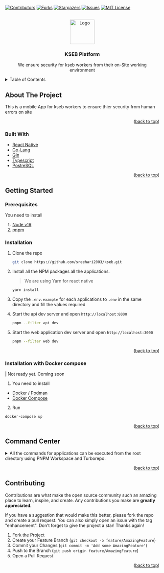 [![Contributors][contributors-shield]][contributors-url]
[![Forks][forks-shield]][forks-url]
[![Stargazers][stars-shield]][stars-url]
[![Issues][issues-shield]][issues-url]
[![MIT License][license-shield]][license-url]

<!-- PROJECT LOGO -->
<br />
<div align="center">
  <a href="#link">
    <img src="https://cdn.payrup.com/images/operators/electricity-bill-payment/kseb_logo.png" alt="Logo" width="80" height="80">
  </a>

  <h3 align="center">KSEB Platform</h3>

  <p align="center">
    We ensure security for kseb workers from their on-Site working environment 
    <br />
  </p>
</div>

<!-- TABLE OF CONTENTS -->
<details>
  <summary>Table of Contents</summary>
  <ol>
    <li>
      <a href="#about-the-project">About The Project</a>
      <ul>
        <li><a href="#built-with">Built With</a></li>
      </ul>
    </li>
    <li>
      <a href="#getting-started">Getting Started</a>
      <ul>
        <li><a href="#prerequisites">Prerequisites</a></li>
        <li><a href="#installation">Installation</a></li>
      </ul>
    </li>
  </ol>
</details>

<!-- ABOUT THE PROJECT -->

## About The Project

This is a mobile App for kseb workers to ensure thier security from human errors on site

<p align="right">(<a href="#top">back to top</a>)</p>

### Built With

- [React Native ](https://nestjs.com/)
- [Go-Lang](https://www.fastify.io/)
- [Gin](https://www.prisma.io/)
- [Typescript](https://nextjs.org/)
- [PostreSQL](https://chakra-ui.com/)

<p align="right">(<a href="#top">back to top</a>)</p>

<!-- GETTING STARTED -->

## Getting Started

### Prerequisites

You need to install

1. [Node v16](https://nodejs.org/en/)
2. [pnpm](https://pnpm.io/)

### Installation

1. Clone the repo

   ```sh
   git clone https://github.com/sreehari2003/kseb.git
   ```

2. Install all the NPM packages all the applications.

   > We are using Yarn for react native

   ```sh
   yarn install
   ```

3. Copy the `.env.example` for each applications to `.env` in the same directory and fill the values required

4. Start the api dev server and open `http://localhost:8000`

   ```sh
   pnpm --filter api dev
   ```

5. Start the web application dev server and open `http://localhost:3000`

   ```sh
   pnpm --filter web dev
   ```

<p align="right">(<a href="#top">back to top</a>)</p>

### Installation with Docker compose

| Not ready yet. Coming soon

1. You need to install

- [Docker](https://www.docker.com/) / [Podman](https://podman.io/)
- [Docker Compose](https://docs.docker.com/compose/)

2. Run

```sh
docker-compose up
```

<p align="right">(<a href="#top">back to top</a>)</p>

## Command Center

<details>

  <summary>
  All the commands for applications can be executed from the root directory using PNPM Workspace and Turborepo.
  </summary>

1. Web application PNPM commands

   ```sh
     pnpm --filter web <pnpm options>
   ```

2. API Server PNPM commands

   ```sh
     pnpm --filter api <pnpm options>
   ```

3. Turbo Pipeline Commands

   ```sh
     pnpm turbo run <pipeline_action_1> <pipeline_action_2>
   ```

4. Package installation command

   ```sh
   pnpm add "package-name" --filter "workspace-name"
   ```

### Misc Commands

1. Run lint

   ```sh
     pnpm lint
   ```

2. Run lint with autofixable fixes

   ```sh
     pnpm lint-fix
   ```

</details>

<p align="right">(<a href="#top">back to top</a>)</p>

## Contributing

Contributions are what make the open source community such an amazing place to learn, inspire, and create. Any contributions you make are **greatly appreciated**.

If you have a suggestion that would make this better, please fork the repo and create a pull request. You can also simply open an issue with the tag "enhancement".
Don't forget to give the project a star! Thanks again!

1. Fork the Project
2. Create your Feature Branch (`git checkout -b feature/AmazingFeature`)
3. Commit your Changes (`git commit -m 'Add some AmazingFeature'`)
4. Push to the Branch (`git push origin feature/AmazingFeature`)
5. Open a Pull Request

<p align="right">(<a href="#top">back to top</a>)</p>

[contributors-shield]: https://img.shields.io/github/contributors/sreehari2003/kseb.svg?style=for-the-badge
[contributors-url]: https://github.com/sreehari2003/kseb/graphs/contributors
[forks-shield]: https://img.shields.io/github/forks/sreehari2003/kseb.svg?style=for-the-badge
[forks-url]: https://github.com/sreehari2003/kseb/network/members
[stars-shield]: https://img.shields.io/github/stars/sreehari2003/kseb.svg?style=for-the-badge
[stars-url]: https://github.com/sreehari2003/kseb/stargazers
[issues-shield]: https://img.shields.io/github/issues/sreehari2003/kseb.svg?style=for-the-badge
[issues-url]: https://github.com/sreehari2003/kseb/issues
[license-shield]: https://img.shields.io/github/license/sreehari2003/kseb.svg?style=for-the-badge
[license-url]: https://github.com/sreehari2003/kseb/blob/main/LICENCE
